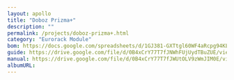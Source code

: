 ```yaml
---
layout: apollo
title: "Doboz Prizma+"
description: ""
permalink: /projects/doboz-prizma+.html
category: "Eurorack Module"
bom: https://docs.google.com/spreadsheets/d/1GJ381-GXTtgl60WF4aRcpg94KLbtENc8dWlTr737qH0/edit?usp=sharing
guide: https://drive.google.com/file/d/0B4xCrY77T7fJNWhFUjUydTBuZUE/view
manual: https://drive.google.com/file/d/0B4xCrY77T7fJWUtOLV9zWmJIM0E/view
albumURL:
---
```

